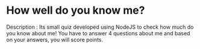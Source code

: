 # How well do you know me?

Description : Its small quiz developed using NodeJS to check how much do you know about me! You have to answer 4 questions about me and based on your answers, you will score points.

